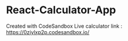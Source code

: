 # React-Calculator-App
Created with CodeSandbox
Live calculator link : https://0zjylxp2p.codesandbox.io/
